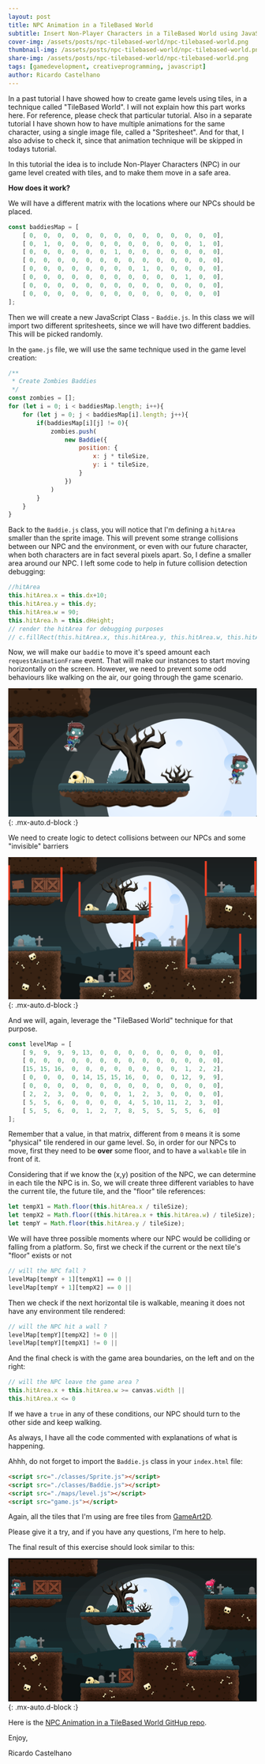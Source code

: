 ```yaml
---
layout: post
title: NPC Animation in a TileBased World
subtitle: Insert Non-Player Characters in a TileBased World using JavaScript
cover-img: /assets/posts/npc-tilebased-world/npc-tilebased-world.png
thumbnail-img: /assets/posts/npc-tilebased-world/npc-tilebased-world.png
share-img: /assets/posts/npc-tilebased-world/npc-tilebased-world.png
tags: [gamedevelopment, creativeprogramming, javascript]
author: Ricardo Castelhano
---
```


In a past tutorial I have showed how to create game levels using tiles, in a technique called "TileBased World". I will not explain how this part works here. For reference, please check that particular tutorial. 
Also in a separate tutorial I have shown how to have multiple animations for the same character, using a single image file, called a "Spritesheet". And for that, I also advise to check it, since that animation technique will be skipped in todays tutorial.

In this tutorial the idea is to include Non-Player Characters (NPC) in our game level created with tiles, and to make them move in a safe area.

**How does it work?**

We will have a different matrix with the locations where our NPCs should be placed.

```js
const baddiesMap = [
    [ 0,  0,  0,  0,  0,  0,  0,  0,  0,  0,  0,  0,  0,  0],
    [ 0,  1,  0,  0,  0,  0,  0,  0,  0,  0,  0,  0,  1,  0],
    [ 0,  0,  0,  0,  0,  0,  1,  0,  0,  0,  0,  0,  0,  0],
    [ 0,  0,  0,  0,  0,  0,  0,  0,  0,  0,  0,  0,  0,  0],
    [ 0,  0,  0,  0,  0,  0,  0,  0,  1,  0,  0,  0,  0,  0],
    [ 0,  0,  0,  0,  0,  0,  0,  0,  0,  0,  0,  1,  0,  0],
    [ 0,  0,  0,  0,  0,  0,  0,  0,  0,  0,  0,  0,  0,  0],
    [ 0,  0,  0,  0,  0,  0,  0,  0,  0,  0,  0,  0,  0,  0]
];
```
Then we will create a new JavaScript Class - `Baddie.js`. 
In this class we will import two different spritesheets, since we will have two different baddies. This will be picked randomly.

In the `game.js` file, we will use the same technique used in the game level creation:

```js
/**
 * Create Zombies Baddies
 */
const zombies = [];
for (let i = 0; i < baddiesMap.length; i++){
    for (let j = 0; j < baddiesMap[i].length; j++){
        if(baddiesMap[i][j] != 0){
            zombies.push(
                new Baddie({
                    position: {
                        x: j * tileSize,
                        y: i * tileSize,
                    }
                })
            )
        }   
    }
}
```

Back to the `Baddie.js` class, you will notice that I'm defining a `hitArea` smaller than the sprite image. This will prevent some strange collisions between our NPC and the environment, or even with our future character, when both characters are in fact several pixels apart. So, I define a smaller area around our NPC. I left some code to help in future collision detection debugging:

```js
//hitArea
this.hitArea.x = this.dx+10;
this.hitArea.y = this.dy;
this.hitArea.w = 90;
this.hitArea.h = this.dHeight;
// render the hitArea for debugging purposes
// c.fillRect(this.hitArea.x, this.hitArea.y, this.hitArea.w, this.hitArea.h);
```

Now, we will make our `baddie` to move it's speed amount each `requestAnimationFrame` event. That will make our instances to start moving horizontally on the screen. However, we need to prevent some odd behaviours like walking on the air, our going through the game scenario.

![Image1](/assets/posts/npc-tilebased-world/image1.png){: .mx-auto.d-block :}

We need to create logic to detect collisions between our NPCs and some "invisible" barriers

![Image2](/assets/posts/npc-tilebased-world/image2.png){: .mx-auto.d-block :}

And we will, again, leverage the "TileBased World" technique for that purpose.

```js
const levelMap = [
    [ 9,  9,  9,  9, 13,  0,  0,  0,  0,  0,  0,  0,  0,  0],
    [ 0,  0,  0,  0,  0,  0,  0,  0,  0,  0,  0,  0,  0,  0],
    [15, 15, 16,  0,  0,  0,  0,  0,  0,  0,  0,  1,  2,  2],
    [ 0,  0,  0,  0, 14, 15, 15, 16,  0,  0,  0, 12,  9,  9],
    [ 0,  0,  0,  0,  0,  0,  0,  0,  0,  0,  0,  0,  0,  0],
    [ 2,  2,  3,  0,  0,  0,  0,  1,  2,  3,  0,  0,  0,  0],
    [ 5,  5,  6,  0,  0,  0,  0,  4,  5, 10, 11,  2,  3,  0],
    [ 5,  5,  6,  0,  1,  2,  7,  8,  5,  5,  5,  5,  6,  0]
];
```

Remember that a value, in that matrix, different from `0` means it is some "physical" tile rendered in our game level. So, in order for our NPCs to move, first they need to be **over** some floor, and to have a `walkable` tile in front of it.

Considering that if we know the (x,y) position of the NPC, we can determine in each tile the NPC is in. So, we will create three different variables to have the current tile, the future tile, and the "floor" tile references:

```js
let tempX1 = Math.floor(this.hitArea.x / tileSize);
let tempX2 = Math.floor((this.hitArea.x + this.hitArea.w) / tileSize);
let tempY = Math.floor(this.hitArea.y / tileSize);
```

We will have three possible moments where our NPC would be colliding or falling from a platform. So, first we check if the current or the next tile's "floor" exists or not

```js
// will the NPC fall ?
levelMap[tempY + 1][tempX1] == 0 ||
levelMap[tempY + 1][tempX2] == 0 ||
```

Then we check if the next horizontal tile is walkable, meaning it does not have any environment tile rendered:
```js
// will the NPC hit a wall ?
levelMap[tempY][tempX2] != 0 || 
levelMap[tempY][tempX1] != 0 || 
```

And the final check is with the game area boundaries, on the left and on the right:

```js
// will the NPC leave the game area ?
this.hitArea.x + this.hitArea.w >= canvas.width ||
this.hitArea.x <= 0
```

If we have a `true` in any of these conditions, our NPC should turn to the other side and keep walking.

As always, I have all the code commented with explanations of what is happening.

Ahhh, do not forget to import the `Baddie.js` class in your `index.html` file:

```html
<script src="./classes/Sprite.js"></script>
<script src="./classes/Baddie.js"></script>
<script src="./maps/level.js"></script>
<script src="game.js"></script>
```

Again, all the tiles that I'm using are free tiles from [GameArt2D](https://www.gameart2d.com/freebies.html).


Please give it a try, and if you have any questions, I'm here to help.

The final result of this exercise should look similar to this:

![final result](/assets/posts/npc-tilebased-world/final.gif){: .mx-auto.d-block :}

Here is the [NPC Animation in a TileBased World GitHup repo](https://github.com/RicCastelhano/NPC-Animation-in-a-Tile-Based-World-Tutorial).


Enjoy,

Ricardo Castelhano